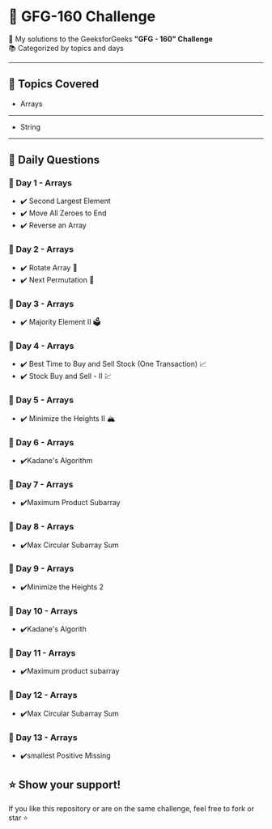 # 🌟 GFG-160 Challenge

🚀 My solutions to the GeeksforGeeks **"GFG - 160" Challenge**  
📚 Categorized by topics and days

---

## 📂 Topics Covered

- Arrays
---
- String
---

## 📅 Daily Questions

### 🔹 Day 1 - Arrays
- ✔️ Second Largest Element
- ✔️ Move All Zeroes to End
- ✔️ Reverse an Array

### 🔹 Day 2 - Arrays
- ✔️ Rotate Array 🔄
- ✔️ Next Permutation 🔢

### 🔹 Day 3 - Arrays
- ✔️ Majority Element II 🗳️

### 🔹 Day 4 - Arrays
- ✔️ Best Time to Buy and Sell Stock (One Transaction) 📈
- ✔️ Stock Buy and Sell - II 💹

### 🔹 Day 5 - Arrays
- ✔️ Minimize the Heights II 🏔️


### 🔹 Day 6 - Arrays
- ✔️Kadane's Algorithm

### 🔹 Day 7 - Arrays
- ✔️Maximum Product Subarray

### 🔹 Day 8 - Arrays
- ✔️Max Circular Subarray Sum

### 🔹 Day 9 - Arrays
- ✔️Minimize the Heights 2

### 🔹 Day 10 - Arrays
- ✔️Kadane's Algorith

### 🔹 Day 11 - Arrays
- ✔️Maximum product subarray

### 🔹 Day 12 - Arrays
- ✔️Max Circular Subarray Sum

### 🔹 Day 13 - Arrays
- ✔️smallest Positive Missing

## ⭐ Show your support!

If you like this repository or are on the same challenge, feel free to fork or star ⭐
